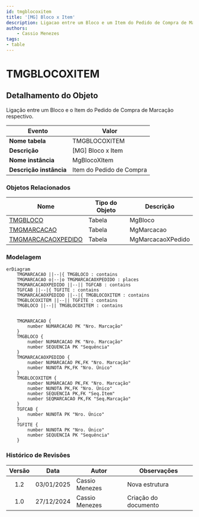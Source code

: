 ```yaml
---
id: tmgblocoxitem
title: '[MG] Bloco x Item'
description: Ligacao entre um Bloco e um Item do Pedido de Compra de Marcacao gerado.
authors:
    - Cassio Menezes
tags: 
- table
---
```

# TMGBLOCOXITEM

## Detalhamento do Objeto

Ligação entre um Bloco e o Item do Pedido de Compra de Marcação respectivo.

| Evento | Valor |
|--|--|
| **Nome tabela** | TMGBLOCOXITEM |
| **Descrição** | [MG] Bloco x Item |
| **Nome instância** | MgBlocoXItem |
| **Descrição instância** | Item do Pedido de Compra |

### Objetos Relacionados

| Nome | Tipo do Objeto | Descrição |
|--|--|--|
| [TMGBLOCO](TMGBLOCO.md) | Tabela | MgBloco |
| [TMGMARCACAO](TMGMARCACAO.md) | Tabela | MgMarcacao |
| [TMGMARCACAOXPEDIDO](TMGMARCACAOXPEDIDO.md) | Tabela | MgMarcacaoXPedido |

### Modelagem

```mermaid
erDiagram
    TMGMARCACAO ||--|{ TMGBLOCO : contains
    TMGMARCACAO o|--|o TMGMARCACAOXPEDIDO : places
    TMGMARCACAOXPEDIDO ||--|| TGFCAB : contains
    TGFCAB ||--|{ TGFITE : contains
    TMGMARCACAOXPEDIDO ||--|{ TMGBLOCOXITEM : contains
    TMGBLOCOXITEM ||--|| TGFITE : contains
    TMGBLOCO ||--|| TMGBLOCOXITEM : contains


    TMGMARCACAO {
        number NUMARCACAO PK "Nro. Marcação"
    }
    TMGBLOCO {
        number NUMARCACAO PK "Nro. Marcação"
        number SEQUENCIA PK "Sequência"
    }
    TMGMARCACAOXPEDIDO {
        number NUMARCACAO PK,FK "Nro. Marcação"
        number NUNOTA PK,FK "Nro. Único"
    }
    TMGBLOCOXITEM {
        number NUMARCACAO PK,FK "Nro. Marcação"
        number NUNOTA PK,FK "Nro. Único"
        number SEQUENCIA PK,FK "Seq.Item"
        number SEQMARCACAO PK,FK "Seq.Marcação"
    }
    TGFCAB {
        number NUNOTA PK "Nro. Único"
    }
    TGFITE {
        number NUNOTA PK "Nro. Único"
        number SEQUENCIA PK "Sequência"
    }
```

### Histórico de Revisões

| Versão | Data | Autor | Observações |
|:--:|:--:|--|--|
| 1.2 | 03/01/2025 | Cassio Menezes | Nova estrutura |
| 1.0 | 27/12/2024 | Cassio Menezes | Criação do documento |